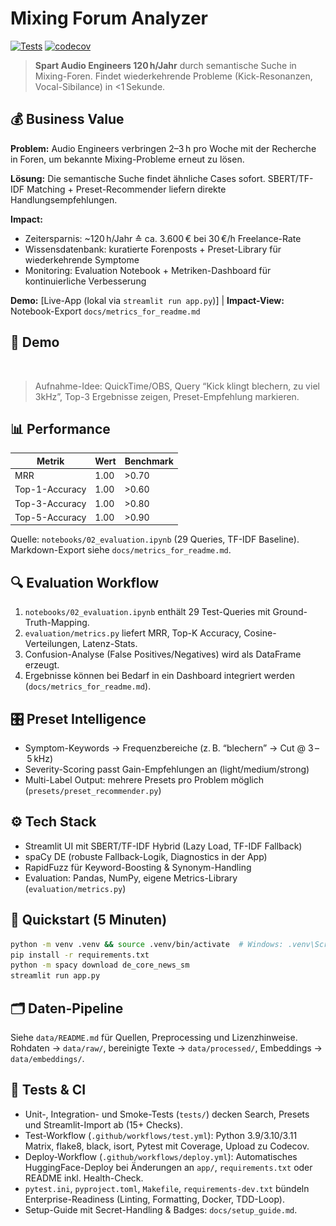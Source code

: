 # Mixing Forum Analyzer

[![Tests](https://github.com/steme855/mixing-forum-analyzer/actions/workflows/test.yml/badge.svg)](https://github.com/steme855/mixing-forum-analyzer/actions/workflows/test.yml)
[![codecov](https://codecov.io/gh/steme855/mixing-forum-analyzer/branch/main/graph/badge.svg)](https://codecov.io/gh/steme855/mixing-forum-analyzer)

> **Spart Audio Engineers 120 h/Jahr** durch semantische Suche in Mixing-Foren. Findet wiederkehrende Probleme (Kick-Resonanzen, Vocal-Sibilance) in <1 Sekunde.

## 💰 Business Value

**Problem:** Audio Engineers verbringen 2–3 h pro Woche mit der Recherche in Foren, um bekannte Mixing-Probleme erneut zu lösen.

**Lösung:** Die semantische Suche findet ähnliche Cases sofort. SBERT/TF-IDF Matching + Preset-Recommender liefern direkte Handlungsempfehlungen.

**Impact:**
- Zeitersparnis: ~120 h/Jahr ≙ ca. 3.600 € bei 30 €/h Freelance-Rate
- Wissensdatenbank: kuratierte Forenposts + Preset-Library für wiederkehrende Symptome
- Monitoring: Evaluation Notebook + Metriken-Dashboard für kontinuierliche Verbesserung

**Demo:** [Live-App (lokal via `streamlit run app.py`)] | **Impact-View:** Notebook-Export `docs/metrics_for_readme.md`

## 🎥 Demo

![Demo](docs/demo.gif)

> Aufnahme-Idee: QuickTime/OBS, Query “Kick klingt blechern, zu viel 3kHz”, Top-3 Ergebnisse zeigen, Preset-Empfehlung markieren.

## 📊 Performance

| Metrik | Wert | Benchmark |
|--------|------|-----------|
| MRR | 1.00 | >0.70 |
| Top-1-Accuracy | 1.00 | >0.60 |
| Top-3-Accuracy | 1.00 | >0.80 |
| Top-5-Accuracy | 1.00 | >0.90 |

Quelle: `notebooks/02_evaluation.ipynb` (29 Queries, TF-IDF Baseline). Markdown-Export siehe `docs/metrics_for_readme.md`.

## 🔍 Evaluation Workflow

1. `notebooks/02_evaluation.ipynb` enthält 29 Test-Queries mit Ground-Truth-Mapping.
2. `evaluation/metrics.py` liefert MRR, Top-K Accuracy, Cosine-Verteilungen, Latenz-Stats.
3. Confusion-Analyse (False Positives/Negatives) wird als DataFrame erzeugt.
4. Ergebnisse können bei Bedarf in ein Dashboard integriert werden (`docs/metrics_for_readme.md`).

## 🎛️ Preset Intelligence

- Symptom-Keywords → Frequenzbereiche (z. B. “blechern” → Cut @ 3 – 5 kHz)
- Severity-Scoring passt Gain-Empfehlungen an (light/medium/strong)
- Multi-Label Output: mehrere Presets pro Problem möglich (`presets/preset_recommender.py`)

## ⚙️ Tech Stack

- Streamlit UI mit SBERT/TF-IDF Hybrid (Lazy Load, TF-IDF Fallback)
- spaCy DE (robuste Fallback-Logik, Diagnostics in der App)
- RapidFuzz für Keyword-Boosting & Synonym-Handling
- Evaluation: Pandas, NumPy, eigene Metrics-Library (`evaluation/metrics.py`)

## 🚀 Quickstart (5 Minuten)

```bash
python -m venv .venv && source .venv/bin/activate  # Windows: .venv\Scripts\activate
pip install -r requirements.txt
python -m spacy download de_core_news_sm
streamlit run app.py
```

## 🗂️ Daten-Pipeline

Siehe `data/README.md` für Quellen, Preprocessing und Lizenzhinweise. Rohdaten → `data/raw/`, bereinigte Texte → `data/processed/`, Embeddings → `data/embeddings/`.

## 🧪 Tests & CI

- Unit-, Integration- und Smoke-Tests (`tests/`) decken Search, Presets und Streamlit-Import ab (15+ Checks).
- Test-Workflow (`.github/workflows/test.yml`): Python 3.9/3.10/3.11 Matrix, flake8, black, isort, Pytest mit Coverage, Upload zu Codecov.
- Deploy-Workflow (`.github/workflows/deploy.yml`): Automatisches HuggingFace-Deploy bei Änderungen an `app/`, `requirements.txt` oder README inkl. Health-Check.
- `pytest.ini`, `pyproject.toml`, `Makefile`, `requirements-dev.txt` bündeln Enterprise-Readiness (Linting, Formatting, Docker, TDD-Loop).
- Setup-Guide mit Secret-Handling & Badges: `docs/setup_guide.md`.
